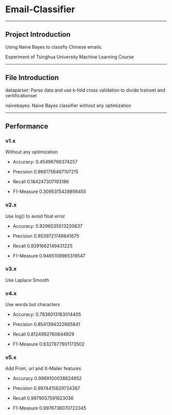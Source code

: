 # Email-Classifier

---

## Project Introduction

Using Naive Bayes to classfiy Chinese emails.

Experiment of Tsinghua University Machine Learning Course 

---

## File Introduction

dataparser: Parse data and use k-fold cross validation to divide trainset and vertificationset

naivebayes: Naive Bayes classifier without any optimization

---

## Performance

### v1.x

Without any optimization

- Accuracy:  0.45496766374257

- Precision 0.9681756467107215

- Recall 0.184247307193186

- F1-Measure 0.3095315428856455

### v2.x

Use log() to avoid float error

- Accuracy:  0.9296035513220637

- Precision 0.9539721749841675

- Recall 0.9391662149431225

- F1-Measure 0.9465109965319547

### v3.x

Use Laplace Smooth

### v4.x

Use words but characters

- Accuracy:  0.7836013183014405

- Precision 0.8541394322685841

- Recall 0.8124992760644929

- F1-Measure 0.8327877901173502

### v5.x

Add From, url and X-Mailer features

- Accuracy 0.9969100038624952

- Precision 0.9974415629724387

- Recall 0.9979057591623036

- F1-Measure 0.9976736070722345
